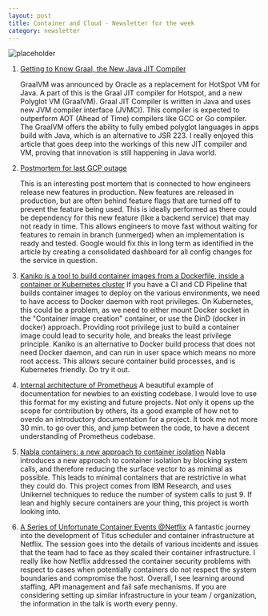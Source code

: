 ```yaml
---
layout: post
title: Container and Cloud - Newsletter for the week 
category: newsletter
---
```


![placeholder](https://vivekjuneja.files.wordpress.com/2016/04/shipping-containers.jpg?w=660 "shipping containers")


1.  <a target="_blank" href="https://www.infoq.com/articles/Graal-Java-JIT-Compiler?utm_medium=email&utm_source=topic+optin&utm_campaign=awareness&utm_content=20180721+prog+nl&mkt_tok=eyJpIjoiT0RrMU5URmxPVEF6TWpreCIsInQiOiIrOGtTUDRGdkRPb0gwZ2ZsTGIxUm4wdlwvXC9oREJmbmhHVXAySEdYRkF6Tmk0Q2NEcnBoVXl1clpZZnNVUXhoeXA2U1wvTnk5cGVjQjR3YUFMaStOSG5DWkZIRGo4MXZVMGxUcGQzMGx2Rjl2dG9uamk2eDlCaDFxcTk4NGtkT2xpcyJ9">Getting to Know Graal, the New Java JIT Compiler</a>

	GraalVM was announced by Oracle as a replacement for HotSpot VM for Java. A part of this is the Graal JIT compiler for Hotspot, and a new Polyglot VM (GraalVM). Graal JIT Compiler is written in Java and uses new JVM compiler interface (JVMCI). This compiler is expected to outperform AOT (Ahead of Time) compilers like GCC or Go compiler. The GraalVM offers the ability to fully embed polyglot languages in apps build with Java, which is an alternative to JSR 223. I really enjoyed this article that goes deep into the workings of this new JIT compiler and VM, proving that innovation is still happening in Java world. 

2. <a target="_blank"  href="https://status.cloud.google.com/incident/cloud-networking/18012">Postmortem for last GCP outage</a>

	This is an interesting post mortem that is connected to how engineers release new features in production. New features are released in production, but are often behind feature flags that are turned off to prevent the feature being used. This is ideally performed as there could be dependency for this new feature (like a backend service) that may not ready in time. This allows engineers to move fast without waiting for features to remain in branch (unmerged) when an implementation is ready and tested. Google would fix this in long term as identified in the article by creating a consolidated dashboard for all config changes for the service in question. 

3. <a target="_blank"  href="https://github.com/GoogleContainerTools/kaniko">Kaniko is a tool to build container images from a Dockerfile, inside a container or Kubernetes cluster</a>
If you have a CI and CD Pipeline that builds container images to deploy on the various environments, we need to have access to Docker daemon with root privileges. On Kubernetes, this could be a problem, as we need to either mount Docker socket in the "Container image creation" container, or use the DinD (docker in docker) approach. Providing root privilege just to build a container image could lead to security hole, and breaks the least privilege principle. Kaniko is an alternative to Docker build process that does not need Docker daemon, and can run in user space which means no more root access. This allows secure container build processes, and is Kubernetes friendly. Do try it out. 


4. <a target="_blank"  href="https://github.com/prometheus/prometheus/blob/master/documentation/internal_architecture.md">Internal architecture of Prometheus</a>
A beautiful example of documentation for newbies to an existing codebase. I would love to use this format for my existing and future projects. Not only it opens up the scope for contribution by others, its a good example of how not to overdo an introductory documentation for a project. It took me not more 30 min. to go over this, and jump between the code, to have a decent understanding of Prometheus codebase. 

5. <a target="_blank"  href="https://nabla-containers.github.io/">Nabla containers: a new approach to container isolation</a>
Nabla introduces a new approach to container isolation by blocking system calls, and therefore reducing the surface vector to as minimal as possible. This leads to minimal containers that are restrictive in what they could do. This project comes from IBM Research, and uses Unikernel techniques to reduce the number of system calls to just 9. If lean and highly secure containers are your thing, this project is worth looking into. 


7. <a target="_blank"  href="https://www.infoq.com/presentations/netflix-titus?utm_source=presentations_about_Containers&utm_medium=link&utm_campaign=Containers">A Series of Unfortunate Container Events @Netflix</a>
A fantastic journey into the development of Titus scheduler and container infrastructure at Netflix. The session goes into the details of various incidents and issues that the team had to face as they scaled their container infrastructure. I really like how Netflix addressed the container security problems with respect to cases when potentially containers do not respect the system boundaries and compromise the host. Overall, I see learning around staffing, API management and fail safe mechanisms. If you are considering setting up similar infrastructure in your team / organization, the information in the talk is worth every penny. 


